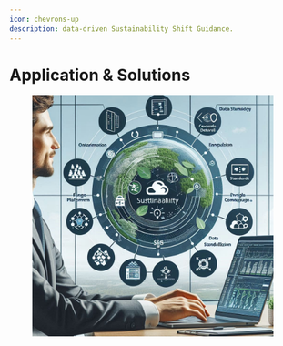 ```yaml
---
icon: chevrons-up
description: data-driven Sustainability Shift Guidance.
---
```


# Application & Solutions

<figure><img src="../../.gitbook/assets/Microsoft Sustainability Manager 4.jpeg" alt=""><figcaption></figcaption></figure>
